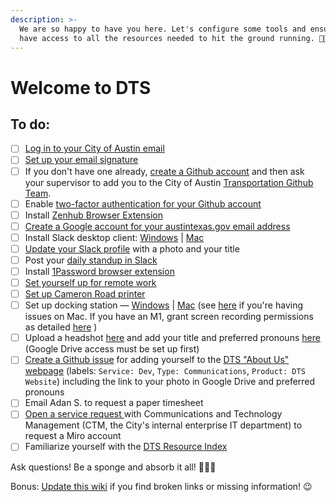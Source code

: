 ```yaml
---
description: >-
  We are so happy to have you here. Let's configure some tools and ensure you
  have access to all the resources needed to hit the ground running. 💪👟⚡
---
```


# Welcome to DTS

## To do:

* [ ] [Log in to your City of Austin email](https://outlook.office365.com/)
* [ ] [Set up your email signature](https://docs.google.com/document/d/1OAoBll9rIl6XZq2uOShm5HCbHJboOt0SLP\_wK6tjkEE/edit)
* [ ] If you don't have one already, [create a Github account](https://github.com/join) and then ask your supervisor to add you to the City of Austin [Transportation Github Team](https://github.com/orgs/cityofaustin/teams/transportation/members).
* [ ] Enable [two-factor authentication for your Github account](https://docs.github.com/en/authentication/securing-your-account-with-two-factor-authentication-2fa)
* [ ] Install [Zenhub Browser Extension](https://www.zenhub.com/)
* [ ] [Create a Google account for your austintexas.gov email address](https://atd-dts.gitbook.io/atd-staff-resources/general/using-google-as-a-city-employee)
* [ ] Install Slack desktop client: [Windows](https://slack.com/downloads/windows) | [Mac](https://slack.com/downloads/mac)
* [ ] [Update your Slack profile](https://slack.com/help/articles/204092246-Edit-your-profile) with a photo and your title
* [ ] Post your [daily standup in Slack](https://atd-dts.gitbook.io/wiki/slack#daily-stand-up)
* [ ] Install [1Password browser extension](https://1password.com/downloads/browser-extension/)
* [ ] [Set yourself up for remote work](https://atd-dts.gitbook.io/atd-staff-resources/working-remotely/getting-started)
* [ ] [Set up Cameron Road printer](https://app.gitbook.com/@atd-dts/s/dts-service-desk-knowledge-base/onboarding/printer-information)
* [ ] Set up docking station — [Windows](https://www.dell.com/support/home/us/en/04/product-support/product/dell-universal-dock-d6000/drivers) | [Mac](https://www.displaylink.com/downloads/macos) (see [here](https://support.displaylink.com/knowledgebase/articles/1188004-macos-10-13-or-10-14-video-functionality-not-enab) if you're having issues on Mac. If you have an M1, grant screen recording permissions as detailed [here](https://m1displays.com/) )
* [ ] Upload a headshot [here](https://drive.google.com/drive/folders/1y\_yhkZQE5uSRhLZAHJn2kFuXPBixVJ2G) and add your title and preferred pronouns [here](https://docs.google.com/document/d/1gRjTic8FD3s-t0sVZhErAidMIAktU-0Vn2GYPpPcUeg/edit) (Google Drive access must be set up first)
* [ ] [Create a Github issue](https://github.com/cityofaustin/atd-data-tech/issues/new) for adding yourself to the [DTS "About Us" webpage](https://austinmobility.io/about) (labels: `Service: Dev`, `Type: Communications`, `Product: DTS Website`) including the link to your photo in Google Drive and preferred pronouns
* [ ] Email Adan S. to request a paper timesheet
* [ ] [Open a service request ](https://atx.servicenowservices.com/sp?id=sc\_cat\_item\&sys\_id=02e490c6db7f1300a314e1c2ca9619e6)with Communications and Technology Management (CTM, the City's internal enterprise IT department) to request a Miro account
* [ ] Familiarize yourself with the [DTS Resource Index](https://github.com/wiki/resource-index)

Ask questions! Be a sponge and absorb it all! 🧽💦🌈

Bonus: [Update this wiki](https://app.gitbook.com/@atd-dts/s/wiki/) if you find broken links or missing information! 😉



